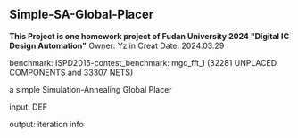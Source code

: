 ## Simple-SA-Global-Placer
__This Project is one homework project of Fudan University 2024 "Digital IC Design Automation"__
Owner: Yzlin
Creat Date: 2024.03.29

benchmark: ISPD2015-contest_benchmark: mgc_fft_1 (32281 UNPLACED COMPONENTS and 33307 NETS)

a simple Simulation-Annealing Global Placer

input: DEF

output: iteration info
